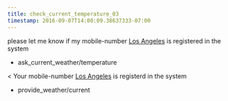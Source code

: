 ```yaml
---
title: check_current_temperature_03
timestamp: 2016-09-07T14:00:09.38637333-07:00
---
```


please let me know if my mobile-number [Los Angeles](city) is registered in the system
* ask_current_weather/temperature

< Your mobile-number [Los Angeles](city) is registerd in the system
* provide_weather/current
